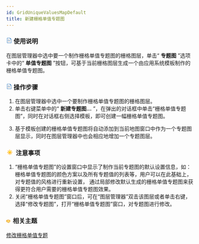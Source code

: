 ```yaml
---
id: GridUniqueValuesMapDefault
title: 新建栅格单值专题图
---
```

### ![](../../img/read.gif) 使用说明

在图层管理器中选中要一个制作栅格单值专题图的栅格图层，单击“ **专题图** ”选项卡中的“ **单值专题图**
”按钮，可基于当前栅格图层生成一个由应用系统模板制作的栅格单值专题图。

### ![](../../img/read.gif) 操作步骤

1. 在图层管理器中选中一个要制作栅格单值专题图的栅格图层。
2. 单击右键菜单中的“ **新建专题图...** ”，在弹出的对话框中单击“栅格单值专题图”，同时在对话框右侧选择模板，即可创建一幅栅格单值专题图。
<!-- ![](img/GridUniqueValuesMap.png)   -->
3. 基于模板创建的栅格单值专题图将自动添加到当前地图窗口中作为一个专题图层显示，同时在图层管理器中也会相应地增加一个专题图层。

### ![](../../img/note.png) 注意事项

1. “栅格单值专题图”的设置窗口中显示了制作当前专题图的默认设置信息，如：栅格单值专题图的颜色方案以及所有专题值的列表等，用户可以在此基础上，对专题值的风格进行重新设置， 通过局部修改默认生成的栅格单值专题图来获得更符合用户需要的栅格单值专题图效果。
2. 关闭“栅格单值专题图”窗口后，可在“图层管理器”双击该图层或者单击右键，选择“修改专题图”，打开“栅格单值专题图”窗口，对专题图进行修改。

### ![](../../img/seealso.png) 相关主题

<!-- ![](../../img/smalltitle.png)  -->
[修改栅格单值专题](GridUniqueValuesMapGroupDia.htm)
